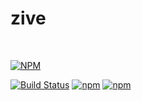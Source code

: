 # zive
<br />

[![NPM](https://nodei.co/npm/zive.png?downloads=true)](https://nodei.co/npm/zive/)  

[![Build Status](https://img.shields.io/travis/zigbeer/zive/master.svg?maxAge=2592000)](https://travis-ci.org/zigbeer/zive)
[![npm](https://img.shields.io/npm/v/zive.svg?maxAge=2592000)](https://www.npmjs.com/package/zive)
[![npm](https://img.shields.io/npm/l/zive.svg?maxAge=2592000)](https://www.npmjs.com/package/zive)
